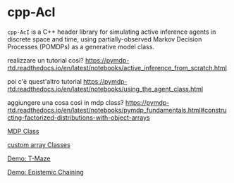 # cpp-AcI
``cpp-AcI`` is a C++ header library for simulating active inference agents in
discrete space and time, using partially-observed Markov Decision Processes
(POMDPs) as a generative model class.

realizzare un tutorial così? https://pymdp-rtd.readthedocs.io/en/latest/notebooks/active_inference_from_scratch.html

poi c'è quest'altro tutorial https://pymdp-rtd.readthedocs.io/en/latest/notebooks/using_the_agent_class.html

aggiungere una cosa così in mdp class? https://pymdp-rtd.readthedocs.io/en/latest/notebooks/pymdp_fundamentals.html#constructing-factorized-distributions-with-object-arrays

[MDP Class](doc/mdp_class.md)

[custom array Classes](doc/custom_array_classes.md)

[Demo: T-Maze](doc/tmaze_doc/tmaze.md)

[Demo: Epistemic Chaining](doc/cue_chaining_doc/cue_chaining.md)
